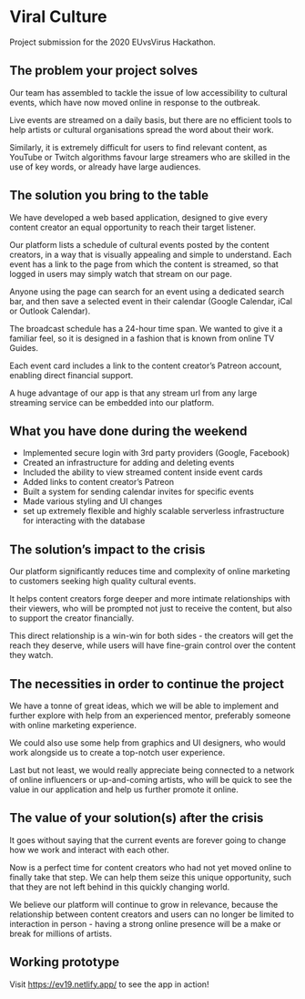 # Viral Culture

Project submission for the 2020 EUvsVirus Hackathon.

## The problem your project solves

Our team has assembled to tackle the issue of low accessibility to cultural events, which have now moved online in response to the outbreak. 

Live events are streamed on a daily basis, but there are no efficient tools to help artists or cultural organisations spread the word about their work. 

Similarly, it is extremely difficult for users to find relevant content, as YouTube or Twitch algorithms favour large streamers who are skilled in the use of key words, or already have large audiences.

## The solution you bring to the table

We have developed a web based application, designed to give every content creator an equal opportunity to reach their target listener. 

Our platform lists a schedule of cultural events posted by the content creators, in a way that is visually appealing and simple to understand. Each event has a link to the page from which the content is streamed, so that logged in users may simply watch that stream on our page.

Anyone using the page can search for an event using a dedicated search bar, and then save a selected event in their calendar (Google Calendar, iCal or Outlook Calendar). 

The broadcast schedule has a 24-hour time span. We wanted to give it a familiar feel, so it is designed in a fashion that is known from online TV Guides.

Each event card includes a link to the content creator’s Patreon account, enabling direct financial support.

A huge advantage of our app is that any stream url from any large streaming service can be embedded into our platform. 

## What you have done during the weekend

- Implemented secure login with 3rd party providers (Google, Facebook)
- Created an infrastructure for adding and deleting events
- Included the ability to view streamed content inside event cards
- Added links to content creator’s Patreon
- Built a system for sending calendar invites for specific events
- Made various styling and UI changes
- set up extremely flexible and highly scalable serverless infrastructure for interacting with the database

## The solution’s impact to the crisis

Our platform significantly reduces time and complexity of online marketing to customers seeking high quality cultural events.

It helps content creators forge deeper and more intimate relationships with their viewers, who will be prompted not just to receive the content, but also to support the creator financially.

This direct relationship is a win-win for both sides - the creators will get the reach they deserve, while users will have fine-grain control over the content they watch. 

## The necessities in order to continue the project

We have a tonne of great ideas, which we will be able to implement and further explore with help from an experienced mentor, preferably someone with online marketing experience. 

We could also use some help from graphics and UI designers, who would work alongside us to create a top-notch user experience.

Last but not least, we would really appreciate being connected to a network of online influencers or up-and-coming artists, who will be quick to see the value in our application and help us further promote it online.

## The value of your solution(s) after the crisis

It goes without saying that the current events are forever going to change how we work and interact with each other. 

Now is a perfect time for content creators who had not yet moved online to finally take that step. We can help them seize this unique opportunity, such that they are not left behind in this quickly changing world.

We believe our platform will continue to grow in relevance, because the relationship between content creators and users can no longer be limited to interaction in person - having a strong online presence will be a make or break for millions of artists.

## Working prototype

Visit https://ev19.netlify.app/ to see the app in action!





